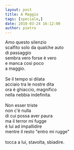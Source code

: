 ```yaml
---
layout: post
title: A Maggio
tags: [speciale,]
date: 2010-03-24 16:12:00
author: pietro
---
```

Amo questo silenzio<br/>scalfito solo da qualche auto<br/>di passaggio<br/>sembra vero forse è vero<br/>e manca così poco<br/>a maggio.<br/><br/>Se il tempo si dilata<br/>acciaio tra le nostre dita<br/>ora è ghiaccio, magnifico<br/>nella nebbia indefinita.<br/><br/>Non esser triste<br/>non c'è nulla<br/>di cui possa aver paura<br/>ma il terror mi fugge<br/>è lui ad impallidire<br/>mentre il resto "entro mi rugge"<br/><br/>tocca a lui, stavolta, sbiadire.
